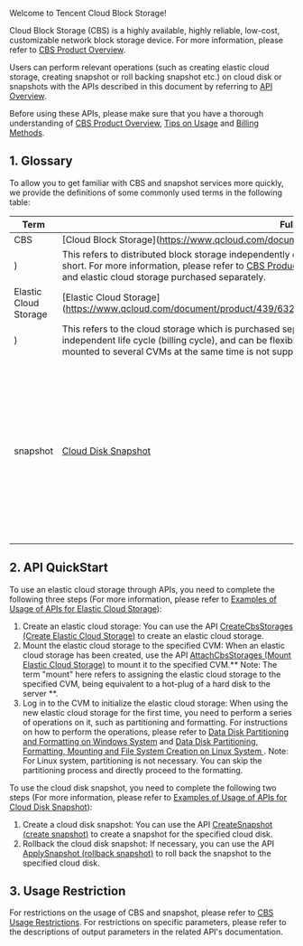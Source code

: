 Welcome to Tencent Cloud Block Storage!

Cloud Block Storage (CBS) is a highly available, highly reliable, low-cost, customizable network block storage device. For more information, please refer to [CBS Product Overview](https://www.qcloud.com/doc/product/362/2345).

Users can perform relevant operations (such as creating elastic cloud storage, creating snapshot or roll backing snapshot etc.) on cloud disk or snapshots with the APIs described in this document by referring to [API Overview](https://www.qcloud.com/doc/api/231/1723).

Before using these APIs, please make sure that you have a thorough understanding of [CBS Product Overview](https://www.qcloud.com/doc/product/362/2345), [Tips on Usage](https://www.qcloud.com/doc/product/362/2922) and [Billing Methods](https://www.qcloud.com/doc/product/362/2413).

## 1. Glossary

To allow you to get familiar with CBS and snapshot services more quickly, we provide the definitions of some commonly used terms in the following table:

| Term | Full Name | Description |
| --- |  --- | --- |
| CBS | [Cloud Block Storage](https://www.qcloud.com/document/product/439/6329
) | This refers to distributed block storage independently developed by Tencent Cloud and called Could Storage for short. For more information, please refer to [CBS Product Overview](https://www.qcloud.com/doc/product/362/%E4%BA%A7%E5%93%81%E6%A6%82%E8%BF%B0).It includes cloud disk purchased with CVM and elastic cloud storage purchased separately. |
| Elastic Cloud Storage | [Elastic Cloud Storage](https://www.qcloud.com/document/product/439/6329#1.2.-.E5.BC.B9.E6.80.A7.E4.BA.91.E7.A1.AC.E7.9B.98
) | This refers to the cloud storage which is purchased separately, instead of being purchased with CVM. It has an independent life cycle (billing cycle), and can be flexibly mounted to or unmounted from different CVMs (being mounted to several CVMs at the same time is not supported). It is also called Elastic Block Storage.  |
| snapshot |   [Cloud Disk Snapshot](https://www.qcloud.com/doc/product/213/502) | Used to save a copy of cloud disk at a certain point in time. You can use the snapshot to restore the cloud disk to the point when the snapshot was created |

<!--
| root disk |   System Disk | The disk purchased with CVM and used to store the OS of CVM, such as drive C in Windows and vdb in Linux |
| data disk |   Data Disk | The disk used to store user data rather than OS, including HDD cloud storage and elastic cloud storage |
| root disk snapshot |  System Disk Snapshot | A snapshot made for system cloud disk. It can be used to restore the data on cloud disk by rolling back to original cloud disk, but *can not* be used to create a new elastic cloud storage |
| data disk snapshot |  Data Disk Snapshot | A snapshot made for data cloud disk. It can be used to restore the data on cloud disk by rolling back to original cloud disk, and to create a new elastic cloud storage that contains all the data of the snapshot |
-->


## 2. API QuickStart

To use an elastic cloud storage through APIs, you need to complete the following three steps (For more information, please refer to [Examples of Usage of APIs for Elastic Cloud Storage](https://www.qcloud.com/doc/api/364/5684)):

1. Create an elastic cloud storage: You can use the API [CreateCbsStorages (Create Elastic Cloud Storage)](/doc/api/364/2524) to create an elastic cloud storage.
2. Mount the elastic cloud storage to the specified CVM: When an elastic cloud storage has been created, use the API [AttachCbsStorages (Mount Elastic Cloud Storage)](/doc/api/364/2520) to mount it to the specified CVM.** Note: The term "mount" here refers to assigning the elastic cloud storage to the specified CVM, being equivalent to a hot-plug of a hard disk to the server **.
3. Log in to the CVM to initialize the elastic cloud storage: When using the new elastic cloud storage for the first time, you need to perform a series of operations on it, such as partitioning and formatting. For instructions on how to perform the operations, please refer to [Data Disk Partitioning and Formatting on Windows System](https://www.qcloud.com/doc/product/213/2158) and [Data Disk Partitioning, Formatting, Mounting and File System Creation on Linux System ](https://www.qcloud.com/doc/product/362/6735). Note: For Linux system, partitioning is not necessary. You can skip the partitioning process and directly proceed to the formatting.


To use the cloud disk snapshot, you need to complete the following two steps (For more information, please refer to [Examples of Usage of APIs for Cloud Disk Snapshot](https://www.qcloud.com/doc/api/364/4674)):

1. Create a cloud disk snapshot: You can use the API [CreateSnapshot (create snapshot)](/doc/api/364/2529) to create a snapshot for the specified cloud disk.
2. Rollback the cloud disk snapshot: If necessary, you can use the API [ApplySnapshot (rollback snapshot)](/doc/api/364/2533) to roll back the snapshot to the specified cloud disk.


## 3. Usage Restriction

For restrictions on the usage of CBS and snapshot, please refer to [CBS Usage Restrictions](https://www.qcloud.com/doc/product/362/5145). For restrictions on specific parameters, please refer to the descriptions of output parameters in the related API's documentation.


